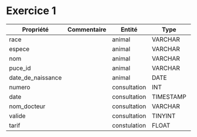 # Exercice 1

| Propriété         | Commentaire | Entité       | Type      | Identifiant |
| ----------------- | ----------- | ------------ | --------- | ----------- |
| race              |             | animal       | VARCHAR   |             |
| espece            |             | animal       | VARCHAR   |             |
| nom               |             | animal       | VARCHAR   |             |
| puce_id           |             | animal       | VARCHAR   | X           |
| date_de_naissance |             | animal       | DATE      |             |
| numero            |             | consultation | INT       | X           |
| date              |             | consultation | TIMESTAMP |             |
| nom_docteur       |             | consultation | VARCHAR   |             |
| valide            |             | consultation | TINYINT   |             |
| tarif             |             | constulation | FLOAT     |             |